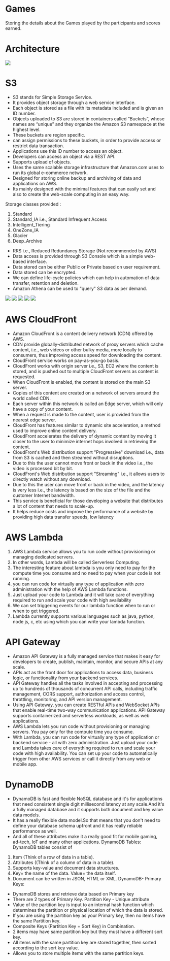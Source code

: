 # Games
Storing the details about the Games played by the participants and scores earned.

# Architecture

![](images/AWS%20Architectture.PNG)

# S3 
- S3 stands for Simple Storage Service.
- It provides object storage through a web service interface.
- Each object is stored as a file with its metadata included and is given an ID number.
- Objects uploaded to S3 are stored in containers called “Buckets”, whose names are “unique” and they organize the Amazon S3 namespace at the highest level.
- These buckets are region specific.
-  can assign permissions to these buckets, in order to provide access or restrict data transaction.
- Applications use this ID number to access an object.
- Developers can access an object via a REST API.
- Supports upload of objects.
- Uses the same scalable storage infrastructure that Amazon.com uses to run its global e-commerce network.
- Designed for storing online backup and archiving of data and applications on AWS.
- Its mainly designed with the minimal features that can easily set and also to create the web-scale computing in an easy way.

Storage classes provided :
1. Standard
2. Standard_IA i.e., Standard Infrequent Access
3. Intelligent_Tiering
4. OneZone_IA
5. Glacier
6. Deep_Archive

- RRS i.e., Reduced Redundancy Storage (Not recommended by AWS)
- Data access is provided through S3 Console which is a simple web-based interface.
- Data stored can be either Public or Private based on user requirement.
- Data stored can be encrypted.
- We can define life-cycle policies which can help in automation of data transfer, retention and deletion.
- Amazon Athena can be used to "query" S3 data as per demand.


![](images/1%20Dynamo%20DB.png)
![](images/2%20Dynamo%20DB.png)
![](images/3%20Dynamo%20DB.png)
![](images/4%20Dynamo%20DB.png)
![](images/5%20Dynamo%20DB.png)



# AWS CloudFront
- Amazon CloudFront is a content delivery network (CDN) offered by AWS.
- CDN provide globally-distributed network of proxy servers which cache content, i.e., web videos or other bulky media, more locally to consumers, thus improving access speed for downloading the content.
- CloudFront service works on pay-as-you-go basis.
- CloudFront works with origin server i.e., S3, EC2 where the content is stored, and is pushed out to multiple CloudFront servers as content is requested.
- When CloudFront is enabled, the content is stored on the main S3 server.
- Copies of this content are created on a network of servers around the world called CDN.
- Each server within this network is called an Edge server, which will only have a copy of your content.
- When a request is made to the content, user is provided from the nearest edge server.
- CloudFront has features similar to dynamic site acceleration, a method used to improve online content delivery.
- CloudFront accelerates the delivery of dynamic content by moving it closer to the user to minimize internet hops involved in retrieving the content.
- CloudFront's Web distribution support "Progressive" download i.e., data from S3 is cached and then streamed without disruptions.
- Due to this the user cannot move front or back in the video i.e., the video is processed bit by bit.
- CloudFront's Web distribution support "Streaming" i.e., it allows users to directly watch without any download.
- Due to this the user can move front or back in the video, and the latency is very less i.e., the latency is based on the size of the file and the customer Internet bandwidth.
- This service is beneficial for those developing a website that distributes a lot of content that needs to scale-up.
-   It helps reduce costs and improve the performance of a website by providing high data transfer speeds, low latency

# AWS Lambda
1.	AWS Lambda service allows you to run code without provisioning or managing dedicated servers. 
2.	In other words, Lambda will be called Serverless Computing.
3.	The interesting feature about lambda is you only need to pay for the compute time you consume and no need to pay when your code is not running.
4.	you can run code for virtually any type of application with zero administration with the help of AWS Lambda functions.
5.	Just upload your code to Lambda and it will take care of everything required to run and scale your code with high availability
6.	We can set triggering events for our lambda function when to run or when to get triggered.
7.	Lambda currently supports various languages such as java, python, node js, c, etc using which you can write your lambda function.


# API Gateway
- Amazon API Gateway is a fully managed service that makes it easy for developers to create, publish, maintain, monitor, and secure APIs at any scale. 
- APIs act as the front door for applications to access data, business logic, or functionality from your backend services. 
- API Gateway handles all the tasks involved in accepting and processing up to hundreds of thousands of concurrent API calls, including traffic management, CORS support, authorization and access control, throttling, monitoring, and API version management. 
- Using API Gateway, you can create RESTful APIs and WebSocket APIs that enable real-time two-way communication applications. API Gateway supports containerized and serverless workloads, as well as web applications.      
- AWS Lambda lets you run code without provisioning or managing servers. You pay only for the compute time you consume.
- With Lambda, you can run code for virtually any type of application or backend service - all with zero administration. Just upload your code and Lambda takes care of everything required to run and scale your code with high availability. You can set up your code to automatically trigger from other AWS services or call it directly from any web or mobile app.    


# DynamoDB
- DynamoDB is fast and flexible NoSQL database and it's for applications that need consistent single digit millisecond latency at any scale.And it's a fully managed database and it supports both document and key value data models.
- It has a really flexible data model.So that means that you don't need to define your database schema upfront and it has really reliable performance as well.
- And all of these attributes make it a really good fit for mobile gaming, ad-tech, IoT and many other applications.
DynamoDB Tables:
DynamoDB tables consist of 
1. Item (Think of a row of data in a table).
2. Attributes ((Think of a column of data in a table).
3. Supports key-value and document data structures.
4. Key= the name of the data.  Value= the data itself.
5. Document can be written in JSON, HTML or XML.
DynamoDB- Primary Keys:
- DynamoDB stores and retrieve data based on Primary key
- There are 2 types of Primary Key. Partition Key - Unique attribute
- Value of the partition key is input to an internal hash function which determines the partition or physical location of which the data is stored.
- If you are using the partition key as your Primary key, then no items have the same Partition key.
- Composite Keys (Partition Key + Sort Key) in Combination.
- 2 items may have same partition key but they must have a different sort key.
- All items with the same partition key are stored together, then sorted according to the sort key value.
- Allows you to store multiple items with the same partition keys.

